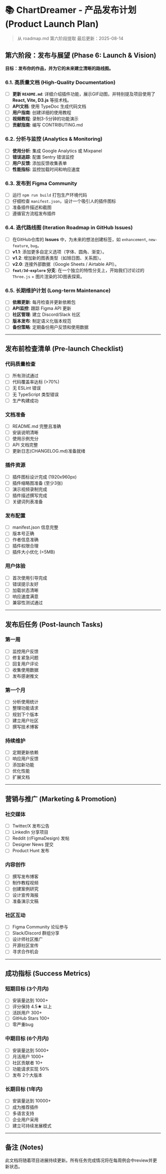 # 📚 ChartDreamer - 产品发布计划 (Product Launch Plan)

> 从 roadmap.md 第六阶段提取
> 最后更新：2025-08-14

## **第六阶段：发布与展望 (Phase 6: Launch & Vision)**

**目标：发布你的作品，并为它的未来建立清晰的路线图。**

### **6.1. 高质量文档 (High-Quality Documentation)**
- [ ] **更新 `README.md`**: 详细介绍插件功能，展示GIF动图，并特别提及项目使用了 **React, Vite, D3.js** 等技术栈。
- [ ] **API文档**: 使用 TypeDoc 生成代码文档
- [ ] **用户指南**: 创建详细的使用教程
- [ ] **视频教程**: 录制3-5分钟的功能演示
- [ ] **贡献指南**: 编写 CONTRIBUTING.md

### **6.2. 分析与监控 (Analytics & Monitoring)**
- [ ] **使用分析**: 集成 Google Analytics 或 Mixpanel
- [ ] **错误追踪**: 配置 Sentry 错误监控
- [ ] **用户反馈**: 添加反馈收集表单
- [ ] **性能指标**: 监控加载时间和响应速度

### **6.3. 发布到 Figma Community**
- [ ] 运行 `npm run build` 打包生产环境代码
- [ ] 仔细检查 `manifest.json`，设计一个吸引人的插件图标
- [ ] 准备插件描述和截图
- [ ] 遵循官方流程发布插件

### **6.4. 迭代路线图 (Iteration Roadmap in GitHub Issues)**
- [ ] 在GitHub仓库的 **Issues** 中，为未来的想法创建标签，如 `enhancement`, `new-feature`, `bug`。
- [ ] **v1.1**: 添加更多自定义选项（字体、圆角、渐变）。
- [ ] **v1.2**: 增加新的图表类型（如旭日图、关系图）。
- [ ] **v2.0**: 连接外部数据（Google Sheets / Airtable API）。
- [ ] **`feat/3d-explore` 分支**: 在一个独立的特性分支上，开始我们讨论过的 `Three.js` + 图片渲染的3D图表探索。

### **6.5. 长期维护计划 (Long-term Maintenance)**
- [ ] **依赖更新**: 每月检查并更新依赖包
- [ ] **API监控**: 跟踪 Figma API 更新
- [ ] **社区管理**: 建立 Discord/Slack 社区
- [ ] **版本发布**: 制定语义化版本规范
- [ ] **备份策略**: 定期备份用户反馈和使用数据

---

## **发布前检查清单 (Pre-launch Checklist)**

### 代码质量检查
- [ ] 所有测试通过
- [ ] 代码覆盖率达标 (>70%)
- [ ] 无 ESLint 错误
- [ ] 无 TypeScript 类型错误
- [ ] 生产构建成功

### 文档准备
- [ ] README.md 完整且准确
- [ ] 安装说明清晰
- [ ] 使用示例充分
- [ ] API 文档完整
- [ ] 更新日志(CHANGELOG.md)准备就绪

### 插件资源
- [ ] 插件图标设计完成 (1920x960px)
- [ ] 插件缩略图准备 (至少3张)
- [ ] 演示视频录制完成
- [ ] 插件描述撰写完成
- [ ] 关键词列表准备

### 发布配置
- [ ] manifest.json 信息完整
- [ ] 版本号正确
- [ ] 作者信息准确
- [ ] 插件权限合理
- [ ] 插件大小优化 (<5MB)

### 用户体验
- [ ] 首次使用引导完成
- [ ] 错误提示友好
- [ ] 加载状态清晰
- [ ] 响应速度满意
- [ ] 兼容性测试通过

---

## **发布后任务 (Post-launch Tasks)**

### 第一周
- [ ] 监控用户反馈
- [ ] 修复紧急问题
- [ ] 回复用户评论
- [ ] 收集使用数据
- [ ] 发布感谢推文

### 第一个月
- [ ] 分析使用统计
- [ ] 整理功能请求
- [ ] 规划下个版本
- [ ] 建立用户社区
- [ ] 撰写技术博客

### 持续维护
- [ ] 定期更新依赖
- [ ] 响应用户反馈
- [ ] 添加新功能
- [ ] 优化性能
- [ ] 扩展文档

---

## **营销与推广 (Marketing & Promotion)**

### 社交媒体
- [ ] Twitter/X 发布公告
- [ ] LinkedIn 分享项目
- [ ] Reddit (r/FigmaDesign) 发帖
- [ ] Designer News 提交
- [ ] Product Hunt 发布

### 内容创作
- [ ] 撰写发布博客
- [ ] 制作教程视频
- [ ] 创建案例研究
- [ ] 设计宣传海报
- [ ] 准备演示文稿

### 社区互动
- [ ] Figma Community 论坛参与
- [ ] Slack/Discord 群组分享
- [ ] 设计师社区推广
- [ ] 开源社区宣传
- [ ] 寻求合作机会

---

## **成功指标 (Success Metrics)**

### 短期目标 (3个月内)
- [ ] 安装量达到 1000+
- [ ] 评分保持 4.5★ 以上
- [ ] 活跃用户 300+
- [ ] GitHub Stars 100+
- [ ] 零严重bug

### 中期目标 (6个月内)
- [ ] 安装量达到 5000+
- [ ] 月活用户 1000+
- [ ] 社区贡献者 10+
- [ ] 功能请求实现 50%
- [ ] 发布 2个大版本

### 长期目标 (1年内)
- [ ] 安装量达到 10000+
- [ ] 成为推荐插件
- [ ] 多语言支持
- [ ] 企业用户采用
- [ ] 建立可持续发展模式

---

## **备注 (Notes)**

此文档将随着项目进展持续更新。所有任务完成情况将在每周例会中review并更新状态。
